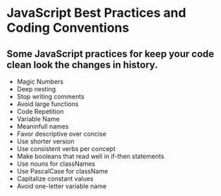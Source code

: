 # JavaScript Best Practices and Coding Conventions

## Some JavaScript practices for keep your code clean look the changes in history.

- Magic Numbers
- Deep nesting
- Stop writing comments
- Avoid large functions
- Code Repetition
- Variable Name
- Meaninfull names
- Favor descriptive over concise
- Use shorter version
- Use consistent verbs per concept
- Make booleans that read well in if-then statements
- Use nouns for classNames
- Use PascalCase for className
- Capitalize constant values
- Avoid one-letter variable name
